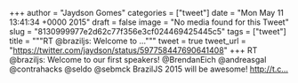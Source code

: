 
+++
author = "Jaydson Gomes"
categories = ["tweet"]
date = "Mon May 11 13:41:34 +0000 2015"
draft = false
image = "No media found for this Tweet"
slug = "8130999977e2d62c77f356e3cf024469425445c5"
tags = ["tweet"]
title = """RT @braziljs: Welcome to ..."""
tweet = true
tweet_url = "https://twitter.com/jaydson/status/597758447690641408"
+++
RT @braziljs: Welcome to our first speakers! @BrendanEich @andreasgal @contrahacks @seldo @sebmck BrazilJS 2015 will be awesome! http://t.c…
